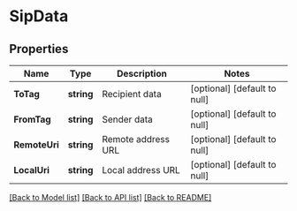 # SipData

## Properties
Name | Type | Description | Notes
------------ | ------------- | ------------- | -------------
**ToTag** | **string** | Recipient data | [optional] [default to null]
**FromTag** | **string** | Sender data | [optional] [default to null]
**RemoteUri** | **string** | Remote address URL | [optional] [default to null]
**LocalUri** | **string** | Local address URL | [optional] [default to null]

[[Back to Model list]](../README.md#documentation-for-models) [[Back to API list]](../README.md#documentation-for-api-endpoints) [[Back to README]](../README.md)


